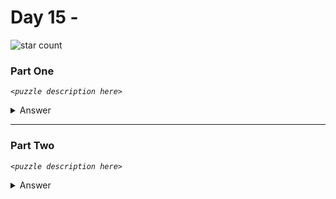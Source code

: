# Day 15 - 
![star count](https://img.shields.io/endpoint?url=https://raw.githubusercontent.com/kata-gatame/advent-of-code/main/2021/day-15/stars.json)

### Part One
*`<puzzle description here>`*

<details>
  <summary>Answer</summary>

  **`<answer here>`**
</details>

<hr/>

### Part Two
*`<puzzle description here>`*

<details>
  <summary>Answer</summary>

  **`<answer here>`**
</details>